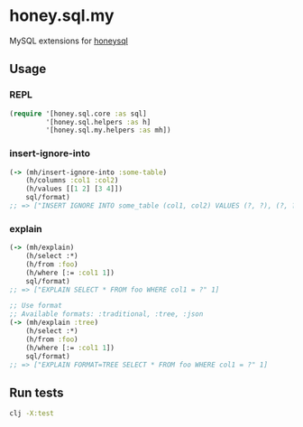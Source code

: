 # honey.sql.my
MySQL extensions for [honeysql](https://github.com/seancorfield/honeysql)

## Usage
### REPL
```clj
(require '[honey.sql.core :as sql]
         '[honey.sql.helpers :as h]
         '[honey.sql.my.helpers :as mh])
```

### insert-ignore-into
```clojure
(-> (mh/insert-ignore-into :some-table)
    (h/columns :col1 :col2)
    (h/values [[1 2] [3 4]])
    sql/format)
;; => ["INSERT IGNORE INTO some_table (col1, col2) VALUES (?, ?), (?, ?)" 1 2 3 4]
```

### explain
```clojure
(-> (mh/explain)
    (h/select :*)
    (h/from :foo)
    (h/where [:= :col1 1])
    sql/format)
;; => ["EXPLAIN SELECT * FROM foo WHERE col1 = ?" 1]

;; Use format
;; Available formats: :traditional, :tree, :json
(-> (mh/explain :tree)
    (h/select :*)
    (h/from :foo)
    (h/where [:= :col1 1])
    sql/format)
;; => ["EXPLAIN FORMAT=TREE SELECT * FROM foo WHERE col1 = ?" 1]
```

## Run tests
```bash
clj -X:test
```
